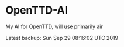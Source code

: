 # OpenTTD-AI
My AI for OpenTTD, will use primarily air

Latest backup: Sun Sep 29 08:16:02 UTC 2019

